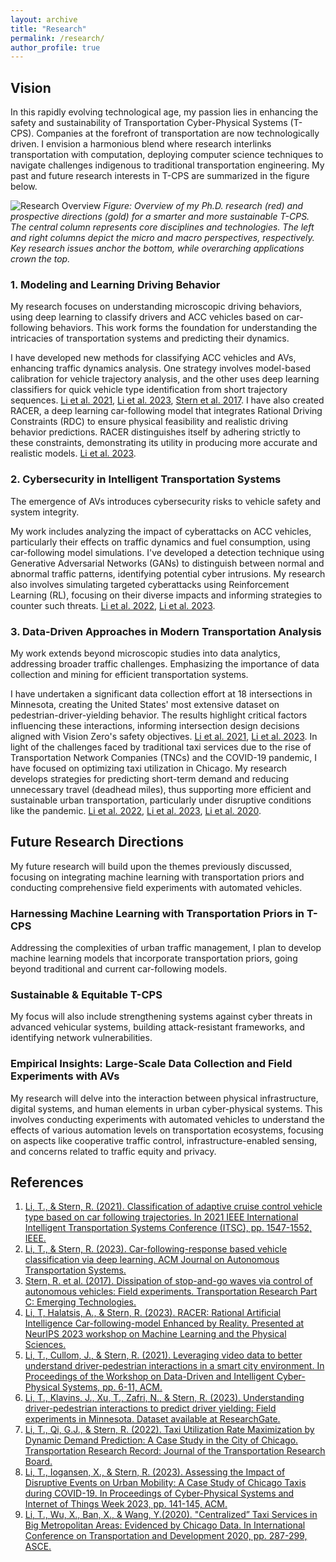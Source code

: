 ```yaml
---
layout: archive
title: "Research"
permalink: /research/
author_profile: true
---
```

<!-- Google tag (gtag.js) -->
<script async src="https://www.googletagmanager.com/gtag/js?id=G-3E74C49H73"></script>
<script>
  window.dataLayer = window.dataLayer || [];
  function gtag(){dataLayer.push(arguments);}
  gtag('js', new Date());

  gtag('config', 'G-3E74C49H73');
</script>
<!-- Currently under construction-->


## Vision
In this rapidly evolving technological age, my passion lies in enhancing the safety and sustainability of Transportation Cyber-Physical Systems (T-CPS). Companies at the forefront of transportation are now technologically driven. I envision a harmonious blend where research interlinks transportation with computation, deploying computer science techniques to navigate challenges indigenous to traditional transportation engineering. My past and future research interests in T-CPS are summarized in the figure below.


![Research Overview](https://github.com/tianyi17/tianyi17.github.io/blob/master/files/research_chart_618.png?raw=true)
*Figure: Overview of my Ph.D. research (red) and prospective directions (gold) for a smarter and more sustainable T-CPS. The central column represents core disciplines and technologies. The left and right columns depict the micro and macro perspectives, respectively. Key research issues anchor the bottom, while overarching applications crown the top.*


### 1. Modeling and Learning Driving Behavior
My research focuses on understanding microscopic driving behaviors, using deep learning to classify drivers and ACC vehicles based on car-following behaviors. This work forms the foundation for understanding the intricacies of transportation systems and predicting their dynamics.

I have developed new methods for classifying ACC vehicles and AVs, enhancing traffic dynamics analysis. One strategy involves model-based calibration for vehicle trajectory analysis, and the other uses deep learning classifiers for quick vehicle type identification from short trajectory sequences. [Li et al. 2021](https://ieeexplore.ieee.org/abstract/document/9564462), [Li et al. 2023](https://dl.acm.org/doi/abs/10.1145/3603369), [Stern et al. 2017](https://arxiv.org/abs/2312.07003). I have also created RACER, a deep learning car-following model that integrates Rational Driving Constraints (RDC) to ensure physical feasibility and realistic driving behavior predictions. RACER distinguishes itself by adhering strictly to these constraints, demonstrating its utility in producing more accurate and realistic models. [Li et al. 2023](https://arxiv.org/abs/2312.07003).

### 2. Cybersecurity in Intelligent Transportation Systems
The emergence of AVs introduces cybersecurity risks to vehicle safety and system integrity.

My work includes analyzing the impact of cyberattacks on ACC vehicles, particularly their effects on traffic dynamics and fuel consumption, using car-following model simulations. I've developed a detection technique using Generative Adversarial Networks (GANs) to distinguish between normal and abnormal traffic patterns, identifying potential cyber intrusions. My research also involves simulating targeted cyberattacks using Reinforcement Learning (RL), focusing on their diverse impacts and informing strategies to counter such threats. [Li et al. 2022]([https://arxiv.org/abs/2310.17091](https://ieeexplore.ieee.org/abstract/document/9922128)), [Li et al. 2023](https://arxiv.org/abs/2310.17091).

### 3. Data-Driven Approaches in Modern Transportation Analysis
My work extends beyond microscopic studies into data analytics, addressing broader traffic challenges. Emphasizing the importance of data collection and mining for efficient transportation systems.

I have undertaken a significant data collection effort at 18 intersections in Minnesota, creating the United States' most extensive dataset on pedestrian-driver-yielding behavior. The results highlight critical factors influencing these interactions, informing intersection design decisions aligned with Vision Zero's safety objectives. [Li et al. 2021](https://dl.acm.org/doi/abs/10.1145/3459609.3460524), [Li et al. 2023](https://arxiv.org/abs/2312.15113). In light of the challenges faced by traditional taxi services due to the rise of Transportation Network Companies (TNCs) and the COVID-19 pandemic, I have focused on optimizing taxi utilization in Chicago. My research develops strategies for predicting short-term demand and reducing unnecessary travel (deadhead miles), thus supporting more efficient and sustainable urban transportation, particularly under disruptive conditions like the pandemic. [Li et al. 2022](https://journals.sagepub.com/doi/full/10.1177/03611981211059769), [Li et al. 2023](https://dl.acm.org/doi/abs/10.1145/3576914.3587708), [Li et al. 2020](https://ascelibrary.org/doi/abs/10.1061/9780784483169.024).

## Future Research Directions
My future research will build upon the themes previously discussed, focusing on integrating machine learning with transportation priors and conducting comprehensive field experiments with automated vehicles.

### Harnessing Machine Learning with Transportation Priors in T-CPS
Addressing the complexities of urban traffic management, I plan to develop machine learning models that incorporate transportation priors, going beyond traditional and current car-following models.

### Sustainable & Equitable T-CPS
My focus will also include strengthening systems against cyber threats in advanced vehicular systems, building attack-resistant frameworks, and identifying network vulnerabilities.

### Empirical Insights: Large-Scale Data Collection and Field Experiments with AVs
My research will delve into the interaction between physical infrastructure, digital systems, and human elements in urban cyber-physical systems. This involves conducting experiments with automated vehicles to understand the effects of various automation levels on transportation ecosystems, focusing on aspects like cooperative traffic control, infrastructure-enabled sensing, and concerns related to traffic equity and privacy.




## References
1. [Li, T., & Stern, R. (2021). Classification of adaptive cruise control vehicle type based on car following trajectories. In 2021 IEEE International Intelligent Transportation Systems Conference (ITSC), pp. 1547-1552, IEEE.](https://ieeexplore.ieee.org/abstract/document/9564462)
2. [Li, T., & Stern, R. (2023). Car-following-response based vehicle classification via deep learning. ACM Journal on Autonomous Transportation Systems.](https://dl.acm.org/doi/abs/10.1145/3603369)
3. [Stern, R. et al. (2017). Dissipation of stop-and-go waves via control of autonomous vehicles: Field experiments. Transportation Research Part C: Emerging Technologies.](https://arxiv.org/abs/2312.07003)
4. [Li, T, Halatsis, A., & Stern, R. (2023). RACER: Rational Artificial Intelligence Car-following-model Enhanced by Reality. Presented at NeurIPS 2023 workshop on Machine Learning and the Physical Sciences.](https://arxiv.org/abs/2312.07003)
5. [Li, T., Cullom, J., & Stern, R. (2021). Leveraging video data to better understand driver-pedestrian interactions in a smart city environment. In Proceedings of the Workshop on Data-Driven and Intelligent Cyber-Physical Systems, pp. 6-11, ACM.](https://dl.acm.org/doi/abs/10.1145/3459609.3460524)
6. [Li, T., Klavins, J., Xu, T., Zafri, N., & Stern, R. (2023). Understanding driver-pedestrian interactions to predict driver yielding: Field experiments in Minnesota. Dataset available at ResearchGate.](https://arxiv.org/abs/2312.15113)
7. [Li, T., Qi, G.J., & Stern, R. (2022). Taxi Utilization Rate Maximization by Dynamic Demand Prediction: A Case Study in the City of Chicago. Transportation Research Record: Journal of the Transportation Research Board.](https://journals.sagepub.com/doi/full/10.1177/03611981211059769)
8. [Li, T., Iogansen, X., & Stern, R. (2023). Assessing the Impact of Disruptive Events on Urban Mobility: A Case Study of Chicago Taxis during COVID-19. In Proceedings of Cyber-Physical Systems and Internet of Things Week 2023, pp. 141-145, ACM.](https://dl.acm.org/doi/abs/10.1145/3576914.3587708)
9. [Li, T., Wu, X., Ban, X., & Wang, Y.(2020). "Centralized” Taxi Services in Big Metropolitan Areas: Evidenced by Chicago Data. In International Conference on Transportation and Development 2020, pp. 287-299, ASCE.](https://ascelibrary.org/doi/abs/10.1061/9780784483169.024)


<br/>
<script type='text/javascript' id='clustrmaps' src='//cdn.clustrmaps.com/map_v2.js?cl=ffffff&w=a&t=tt&d=mOLq8ml6_8GeJFfRaOGlKt1qOHfyBzpQU0YGiQEZeOA'></script>



